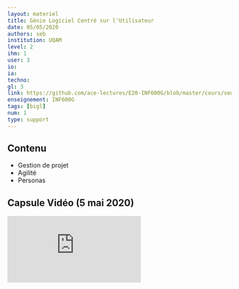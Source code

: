 ```yaml
---
layout: materiel
title: Génie Logiciel Centré sur l'Utilisateur
date: 05/05/2020
authors: seb
institution: UQAM
level: 2
ihm: 1
user: 3
io: 
ia: 
techno: 
gl: 3
link: https://github.com/ace-lectures/E20-INF600G/blob/master/cours/seq1/Seq1_Part1.pdf
enseignement: INF600G
tags: [bigl]
num: 1
type: support
---
```


## Contenu 

- Gestion de projet
- Agilité
- Personas


## Capsule Vidéo (5 mai 2020)

<iframe src="https://www.youtube.com/embed/BAbzI7pgWWs" frameborder="0" allow="accelerometer; autoplay; encrypted-media; gyroscope; picture-in-picture" allowfullscreen></iframe>